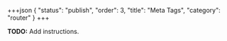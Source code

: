 +++json
{
  "status": "publish",
  "order": 3,
  "title": "Meta Tags",
  "category": "router"
}
+++

**TODO:** Add instructions.
